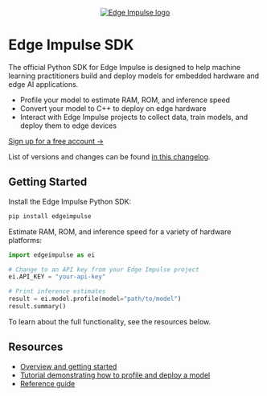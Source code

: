 <p align="center">
    <a href="https://edgeimpulse.com/"><img src="https://cdn.edgeimpulse.com/images/edge-impulse-primary-logo-black-text-white-bg.png" alt="Edge Impulse logo"/></a>
</p>

# Edge Impulse SDK

The official Python SDK for Edge Impulse is designed to help machine learning practitioners build and deploy models for embedded hardware and edge AI applications.

- Profile your model to estimate RAM, ROM, and inference speed
- Convert your model to C++ to deploy on edge hardware
- Interact with Edge Impulse projects to collect data, train models, and deploy them to edge devices

[Sign up for a free account →](https://studio.edgeimpulse.com/signup)

List of versions and changes can be found [in this changelog](https://github.com/edgeimpulse/python-sdk/blob/main/CHANGELOG.md).

## Getting Started

Install the Edge Impulse Python SDK:

```sh
pip install edgeimpulse
```

Estimate RAM, ROM, and inference speed for a variety of hardware platforms:

```python
import edgeimpulse as ei

# Change to an API key from your Edge Impulse project
ei.API_KEY = "your-api-key"

# Print inference estimates
result = ei.model.profile(model="path/to/model")
result.summary()
```

To learn about the full functionality, see the resources below.

## Resources

- [Overview and getting started](https://docs.edgeimpulse.com/docs/edge-impulse-python-sdk/overview)
- [Tutorial demonstrating how to profile and deploy a model](https://docs.edgeimpulse.com/docs/edge-impulse-python-sdk/01-python-sdk-with-tf-keras)
- [Reference guide](https://docs.edgeimpulse.com/reference/python-sdk/edgeimpulse)
